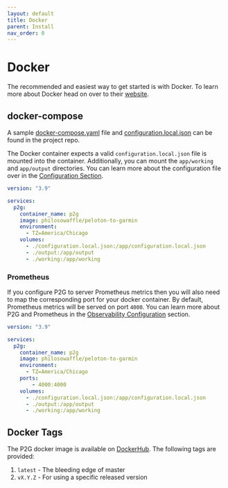 ```yaml
---
layout: default
title: Docker
parent: Install
nav_order: 0
---
```


# Docker

The recommended and easiest way to get started is with Docker. To learn more about Docker head on over to their [website](https://www.docker.com/).

## docker-compose

A sample [docker-compose.yaml](https://github.com/philosowaffle/peloton-to-garmin/blob/master/docker-compose.yaml) file and [configuration.local.json](https://github.com/philosowaffle/peloton-to-garmin/blob/master/configuration.example.json) can be found in the project repo.

The Docker container expects a valid `configuration.local.json` file is mounted into the container.  Additionally, you can mount the `app/working` and `app/output` directories.  You can learn more about the configuration file over in the [Configuration Section](/configuration).

```yaml
version: "3.9"

services:
  p2g:
    container_name: p2g
    image: philosowaffle/peloton-to-garmin
    environment:
      - TZ=America/Chicago
    volumes:
      - ./configuration.local.json:/app/configuration.local.json
      - ./output:/app/output
      - ./working:/app/working
```

### Prometheus

If you configure P2G to server Prometheus metrics then you will also need to map the corresponding port for your docker container. By default, Prometheus metrics will be served on port `4000`. You can learn more about P2G and Prometheus in the [Observability Configuration](/configuration/observability) section.

```yaml
version: "3.9"

services:
  p2g:
    container_name: p2g
    image: philosowaffle/peloton-to-garmin
    environment:
      - TZ=America/Chicago
    ports:
        - 4000:4000
    volumes:
      - ./configuration.local.json:/app/configuration.local.json
      - ./output:/app/output
      - ./working:/app/working
```

## Docker Tags

The P2G docker image is available on [DockerHub](https://hub.docker.com/r/philosowaffle/peloton-to-garmin). The following tags are provided:

1. `latest` - The bleeding edge of master
1. `vX.Y.Z` - For using a specific released version